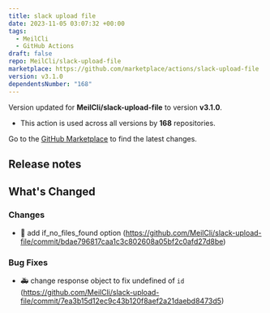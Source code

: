 ```yaml
---
title: slack upload file
date: 2023-11-05 03:07:32 +00:00
tags:
  - MeilCli
  - GitHub Actions
draft: false
repo: MeilCli/slack-upload-file
marketplace: https://github.com/marketplace/actions/slack-upload-file
version: v3.1.0
dependentsNumber: "168"
---
```



Version updated for **MeilCli/slack-upload-file** to version **v3.1.0**.
- This action is used across all versions by **168** repositories.

Go to the [GitHub Marketplace](https://github.com/marketplace/actions/slack-upload-file) to find the latest changes.

## Release notes

## What's Changed
### Changes
- :gift: add if_no_files_found option (https://github.com/MeilCli/slack-upload-file/commit/bdae796817caa1c3c802608a05bf2c0afd27d8be)
### Bug Fixes
- :ambulance: change response object to fix undefined of `id` (https://github.com/MeilCli/slack-upload-file/commit/7ea3b15d12ec9c43b120f8aef2a21daebd8473d5)
